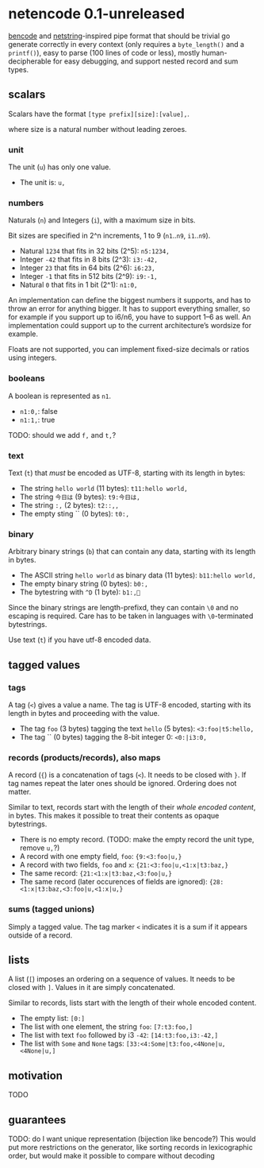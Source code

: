 # netencode 0.1-unreleased

[bencode][] and [netstring][]-inspired pipe format that should be trivial go generate correctly in every context (only requires a `byte_length()` and a `printf()`), easy to parse (100 lines of code or less), mostly human-decipherable for easy debugging, and support nested record and sum types.


## scalars

Scalars have the format `[type prefix][size]:[value],`.

where size is a natural number without leading zeroes.

### unit

The unit (`u`) has only one value.

* The unit is: `u,`

### numbers

Naturals (`n`) and Integers (`i`), with a maximum size in bits.

Bit sizes are specified in 2^n increments, 1 to 9 (`n1`..`n9`, `i1`..`n9`).

* Natural `1234` that fits in 32 bits (2^5): `n5:1234,`
* Integer `-42` that fits in 8 bits (2^3): `i3:-42,`
* Integer `23` that fits in 64 bits (2^6): `i6:23,`
* Integer `-1` that fits in 512 bits (2^9): `i9:-1,`
* Natural `0` that fits in 1 bit (2^1): `n1:0,`

An implementation can define the biggest numbers it supports, and has to throw an error for anything bigger. It has to support everything smaller, so for example if you support up to i6/n6, you have to support 1–6 as well. An implementation could support up to the current architecture’s wordsize for example.

Floats are not supported, you can implement fixed-size decimals or ratios using integers.

### booleans

A boolean is represented as `n1`.

* `n1:0,`: false
* `n1:1,`: true

TODO: should we add `f,` and `t,`?

### text

Text (`t`) that *must* be encoded as UTF-8, starting with its length in bytes:

* The string `hello world` (11 bytes): `t11:hello world,`
* The string `今日は` (9 bytes): `t9:今日は,`
* The string `:,` (2 bytes): `t2::,,`
* The empty sting `` (0 bytes): `t0:,`

### binary

Arbitrary binary strings (`b`) that can contain any data, starting with its length in bytes.

* The ASCII string `hello world` as binary data (11 bytes): `b11:hello world,`
* The empty binary string (0 bytes): `b0:,`
* The bytestring with `^D` (1 byte): `b1:,`

Since the binary strings are length-prefixd, they can contain `\0` and no escaping is required. Care has to be taken in languages with `\0`-terminated bytestrings.

Use text (`t`) if you have utf-8 encoded data.

## tagged values

### tags

A tag (`<`) gives a value a name. The tag is UTF-8 encoded, starting with its length in bytes and proceeding with the value.

* The tag `foo` (3 bytes) tagging the text `hello` (5 bytes): `<3:foo|t5:hello,`
* The tag `` (0 bytes) tagging the 8-bit integer 0: `<0:|i3:0,`

### records (products/records), also maps

A record (`{`) is a concatenation of tags (`<`). It needs to be closed with `}`.
If tag names repeat the later ones should be ignored. Ordering does not matter.

Similar to text, records start with the length of their *whole encoded content*, in bytes. This makes it possible to treat their contents as opaque bytestrings.

* There is no empty record. (TODO: make the empty record the unit type, remove `u,`?)
* A record with one empty field, `foo`: `{9:<3:foo|u,}`
* A record with two fields, `foo` and `x`: `{21:<3:foo|u,<1:x|t3:baz,}`
* The same record: `{21:<1:x|t3:baz,<3:foo|u,}`
* The same record (later occurences of fields are ignored): `{28:<1:x|t3:baz,<3:foo|u,<1:x|u,}`

### sums (tagged unions)

Simply a tagged value. The tag marker `<` indicates it is a sum if it appears outside of a record.

## lists

A list (`[`) imposes an ordering on a sequence of values. It needs to be closed with `]`. Values in it are simply concatenated.

Similar to records, lists start with the length of their whole encoded content.

* The empty list: `[0:]`
* The list with one element, the string `foo`: `[7:t3:foo,]`
* The list with text `foo` followed by i3 `-42`: `[14:t3:foo,i3:-42,]`
* The list with `Some` and `None` tags: `[33:<4:Some|t3:foo,<4None|u,<4None|u,]`

## motivation

TODO

## guarantees

TODO: do I want unique representation (bijection like bencode?) This would put more restrictions on the generator, like sorting records in lexicographic order, but would make it possible to compare without decoding


[bencode]: https://en.wikipedia.org/wiki/Bencode
[netstring]: https://en.wikipedia.org/wiki/Netstring
